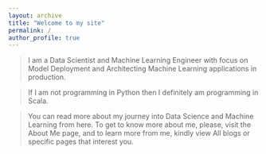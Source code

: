 ```yaml
---
layout: archive
title: "Welcome to my site"
permalink: /
author_profile: true
---
```


>I am a Data Scientist and Machine Learning Engineer with focus on Model Deployment and Architecting Machine Learning applications in production.

>If I am not programming in Python then I definitely am programming in Scala.

>You can read more about my journey into Data Science and Machine Learning from here.
>To get to know more about me, please, visit the About Me page,
>and to learn more from me, kindly view All blogs or specific pages that interest you.





